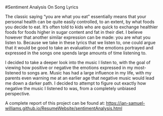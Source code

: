 #Sentiment Analysis On Song Lyrics

The classic saying “you are what you eat” essentially means that your 
personal health can be quite easily controlled, to an extent, by what 
foods you decide to eat. It’s often told to kids who are quick to exchange 
healthier foods for foods higher in sugar content and fat in their diet. I 
believe however that another similar expression can be made: you are what 
you listen to. Because we take in these lyrics that we listen to, one 
could argue that it would be good to take an evaluation of the emotions 
portrayed and expressed in the songs one spends large amounts of time 
listening to. 

I decided to take a deeper look into the music I listen to, with the goal 
of viewing how positive or negative the emotions expressed in my 
most-listened to songs are. Music has had a large influence in my life, 
with my parents even warning me at an earlier age that negative music 
would lead me down a darker path. I decided to attempt to figure out 
exactly how negative the music I listened to was, from a completely 
unbiased perspective.

A complete report of this project can be found at: 
https://ian-samuel-williams.github.io/ResumeWebsite/sentimentAnalysis.html
